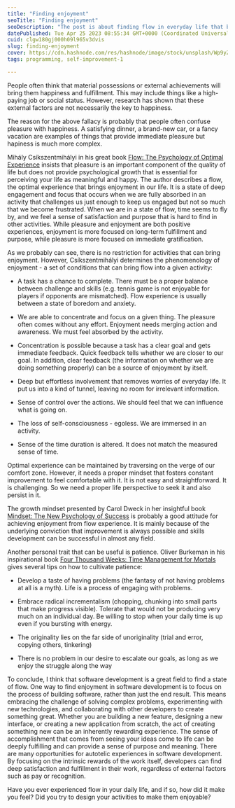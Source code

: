 ```yaml
---
title: "Finding enjoyment"
seoTitle: "Finding enjoyment"
seoDescription: "The post is about finding flow in everyday life that brings enjoyment."
datePublished: Tue Apr 25 2023 08:55:34 GMT+0000 (Coordinated Universal Time)
cuid: clgw180gj000h09l965v3dvis
slug: finding-enjoyment
cover: https://cdn.hashnode.com/res/hashnode/image/stock/unsplash/Wp9yZErodaE/upload/21e808bcf36d482b424417dbb5bc3c6a.jpeg
tags: programming, self-improvement-1

---
```


People often think that material possessions or external achievements will bring them happiness and fulfillment. This may include things like a high-paying job or social status. However, research has shown that these external factors are not necessarily the key to happiness.

The reason for the above fallacy is probably that people often confuse pleasure with happiness. A satisfying dinner, a brand-new car, or a fancy vacation are examples of things that provide immediate pleasure but hapiness is much more complex.

Mihály Csíkszentmihályi in his great book [Flow: The Psychology of Optimal Experience](https://www.amazon.com/Flow-Psychology-Experience-Perennial-Classics/dp/0061339202) insists that pleasure is an important component of the quality of life but does not provide psychological growth that is essential for perceiving your life as meaningful and happy. The author describes a flow, the optimal experience that brings enjoyment in our life. It is a state of deep engagement and focus that occurs when we are fully absorbed in an activity that challenges us just enough to keep us engaged but not so much that we become frustrated. When we are in a state of flow, time seems to fly by, and we feel a sense of satisfaction and purpose that is hard to find in other activities. While pleasure and enjoyment are both positive experiences, enjoyment is more focused on long-term fulfillment and purpose, while pleasure is more focused on immediate gratification.

As we probably can see, there is no restriction for activities that can bring enjoyment. However, Csíkszentmihályi determines the phenomenology of enjoyment - a set of conditions that can bring flow into a given activity:

* A task has a chance to complete. There must be a proper balance between challenge and skills (e.g. tennis game is not enjoyable for players if opponents are mismatched). Flow experience is usually between a state of boredom and anxiety.
    
* We are able to concentrate and focus on a given thing. The pleasure often comes without any effort. Enjoyment needs merging action and awareness. We must feel absorbed by the activity.
    
* Concentration is possible because a task has a clear goal and gets immediate feedback. Quick feedback tells whether we are closer to our goal. In addition, clear feedback (the information on whether we are doing something properly) can be a source of enjoyment by itself.
    
* Deep but effortless involvement that removes worries of everyday life. It put us into a kind of tunnel, leaving no room for irrelevant information.
    
* Sense of control over the actions. We should feel that we can influence what is going on.
    
* The loss of self-consciousness - egoless. We are immersed in an activity.
    
* Sense of the time duration is altered. It does not match the measured sense of time.
    

Optimal experience can be maintained by traversing on the verge of our comfort zone. However, it needs a proper mindset that fosters constant improvement to feel comfortable with it. It is not easy and straightforward. It is challenging. So we need a proper life perspective to seek it and also persist in it.

The growth mindset presented by Carol Dweck in her insightful book [Mindset: The New Psychology of Success](https://www.amazon.com/Mindset-Psychology-Carol-S-Dweck/dp/0345472322/) is probably a good attitude for achieving enjoyment from flow experience. It is mainly because of the underlying conviction that improvement is always possible and skills development can be successful in almost any field.

Another personal trait that can be useful is patience. Oliver Burkeman in his inspirational book [Four Thousand Weeks: Time Management for Mortals](https://www.amazon.com/Four-Thousand-Weeks-Management-Mortals/dp/B08XZY5ZF7/) gives several tips on how to cultivate patience:

* Develop a taste of having problems (the fantasy of not having problems at all is a myth). Life is a process of engaging with problems.
    
* Embrace radical incrementalism (chopping, chunking into small parts that make progress visible). Tolerate that would not be producing very much on an individual day. Be willing to stop when your daily time is up even if you bursting with energy.
    
* The originality lies on the far side of unoriginality (trial and error, copying others, tinkering)
    
* There is no problem in our desire to escalate our goals, as long as we enjoy the struggle along the way
    

To conclude, I think that software development is a great field to find a state of flow. One way to find enjoyment in software development is to focus on the process of building software, rather than just the end result. This means embracing the challenge of solving complex problems, experimenting with new technologies, and collaborating with other developers to create something great. Whether you are building a new feature, designing a new interface, or creating a new application from scratch, the act of creating something new can be an inherently rewarding experience. The sense of accomplishment that comes from seeing your ideas come to life can be deeply fulfilling and can provide a sense of purpose and meaning. There are many opportunities for autotelic experiences in software development. By focusing on the intrinsic rewards of the work itself, developers can find deep satisfaction and fulfillment in their work, regardless of external factors such as pay or recognition.

Have you ever experienced flow in your daily life, and if so, how did it make you feel? Did you try to design your activities to make them enjoyable?